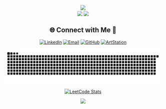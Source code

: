 <!-- Stats -->
<div align="center">
  <img src="https://github-readme-stats.vercel.app/api?username=senademirbas&theme=aura&hide_border=true&include_all_commits=true&count_private=true" width="55%" /> </br>
  <img src="https://github-readme-streak-stats.herokuapp.com/?user=senademirbas&theme=aura&hide_border=true" width="50%" />
  <img src="https://github-readme-stats.vercel.app/api/top-langs/?username=senademirbas&theme=aura&hide_border=true&include_all_commits=true&count_private=true&layout=compact" width="36%" /> </br>
</div>

<!-- Social connections -->
<div align="center">

## 🌐 Connect with Me 🍬
[![LinkedIn](https://img.shields.io/badge/LinkedIn-%230077B5.svg?logo=linkedin&logoColor=white)](https://www.linkedin.com/in/sena-demirbas) 
[![Email](https://img.shields.io/badge/Email-D14836?logo=gmail&logoColor=white)](mailto:senadmrbsx@gmail.com) 
[![GitHub](https://img.shields.io/badge/GitHub-%23121011.svg?style=for-the-badge&logo=github&logoColor=white)](https://github.com/senademirbas) 
[![ArtStation](https://img.shields.io/badge/ArtStation-000000?logo=artstation&logoColor=white)](https://www.artstation.com/redhand)

</div>

<!-- Snake Animation -->
<div align="center">
    
  ![snake gif](https://github.com/senademirbas/senademirbas/blob/output/github-snake-dark.svg)
</div>

<div align="center">

  [![LeetCode Stats](https://leetcard.jacoblin.cool/sena_demirbas?theme=dark&font=Nunito&ext=heatmap)](https://leetcode.com/sena_demirbas/)


</div>



<!-- Visit Counter -->
<div align="center">
  
  [![](https://visitcount.itsvg.in/api?id=senademirbas&icon=10&color=6)](https://visitcount.itsvg.in)
</div>
